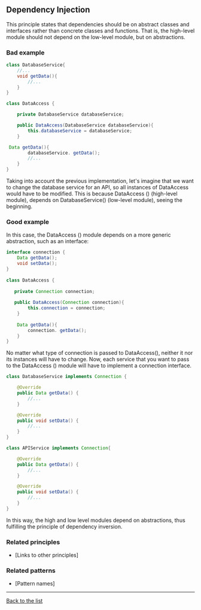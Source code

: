 ## Dependency Injection

This principle states that dependencies should be on abstract classes and interfaces rather than concrete classes and functions.
That is, the high-level module should not depend on the low-level module, but on abstractions. 

### Bad example

```Java
class DatabaseService{
    //...
    void getData(){ 
        //... 
    }
}

class DataAccess {

    private DatabaseService databaseService;

    public DataAccess(DatabaseService databaseService){
        this.databaseService = databaseService;
    }

 Data getData(){
        databaseService. getData();
        //...
    }
}
```
Taking into account the previous implementation, let's imagine that we want to change the database service for an API, so all instances of DataAccess would have to be modified. This is because DataAccess () (high-level module), depends on DatabaseService() (low-level module), seeing the beginning.  

### Good example

In this case, the DataAccess () module depends on a  more generic abstraction, such as an interface:

```Java
interface connection {
    Data getData();
    void setData();
}
  
class DataAccess {
  
   private Connection connection;
  
   public DataAccess(Connection connection){
        this.connection = connection;
    }
  
    Data getData(){
        connection. getData();
    }
}
```

No matter what type of connection is passed to DataAccess(), neither it nor its instances will have to change. Now, each service that you want to pass to the DataAccess () module will have to implement a connection interface. 

```Java
class DatabaseService implements Connection {

    @Override
    public Data getData() { 
        //... 
    }

    @Override
    public void setData() { 
        //...
    }
}

class APIService implements Connection{

    @Override
    public Data getData() { 
        //... 
    }

    @Override
    public void setData() { 
        //... 
    }
}

```
In this way, the high and low level modules depend on abstractions, thus fulfilling the principle of dependency inversion. 

### Related principles

- [Links to other principles] 

### Related patterns

- [Pattern names]

---
[Back to the list](./README.md)